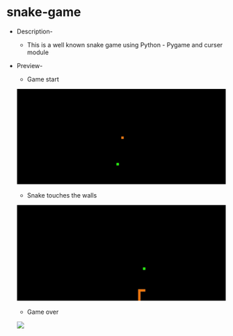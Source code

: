 # snake-game

* Description-
  - This is a well known snake game using Python - Pygame and curser module
  
* Preview-
  - Game start
  
  ![](https://github.com/rjrealworld/snake-game/blob/master/screenshot/Capture.PNG?raw=true)
  - Snake touches the walls
  
  ![](https://github.com/rjrealworld/snake-game/blob/master/screenshot/Capture1.PNG?raw=true)
  - Game over
  
  ![](https://github.com/rjrealworld/snake-game/blob/master/screenshot/Capture2.PNG?raw=true)
